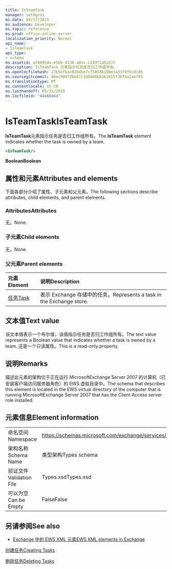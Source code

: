 ```yaml
---
title: IsTeamTask
manager: sethgros
ms.date: 09/17/2015
ms.audience: Developer
ms.topic: reference
ms.prod: office-online-server
localization_priority: Normal
api_name:
- IsTeamTask
api_type:
- schema
ms.assetid: af0095da-e5bb-4138-a01c-c203f1a5a33f
description: IsTeamTask 元素指示任务是否归工作组所有。
ms.openlocfilehash: 27b5efbac028dbe7cf5858b198e3a33f9f6cdc86
ms.sourcegitcommit: 88ec988f2bb67c1866d06b361615f3674a24e795
ms.translationtype: MT
ms.contentlocale: zh-CN
ms.lasthandoff: 05/31/2020
ms.locfileid: "44468444"
---
```

# <a name="isteamtask"></a><span data-ttu-id="870f3-103">IsTeamTask</span><span class="sxs-lookup"><span data-stu-id="870f3-103">IsTeamTask</span></span>

<span data-ttu-id="870f3-104">**IsTeamTask**元素指示任务是否归工作组所有。</span><span class="sxs-lookup"><span data-stu-id="870f3-104">The **IsTeamTask** element indicates whether the task is owned by a team.</span></span> 
  
```xml
<IsTeamTask/>
```

 <span data-ttu-id="870f3-105">**Boolean**</span><span class="sxs-lookup"><span data-stu-id="870f3-105">**Boolean**</span></span>
## <a name="attributes-and-elements"></a><span data-ttu-id="870f3-106">属性和元素</span><span class="sxs-lookup"><span data-stu-id="870f3-106">Attributes and elements</span></span>

<span data-ttu-id="870f3-107">下面各部分介绍了属性、子元素和父元素。</span><span class="sxs-lookup"><span data-stu-id="870f3-107">The following sections describe attributes, child elements, and parent elements.</span></span>
  
### <a name="attributes"></a><span data-ttu-id="870f3-108">Attributes</span><span class="sxs-lookup"><span data-stu-id="870f3-108">Attributes</span></span>

<span data-ttu-id="870f3-109">无。</span><span class="sxs-lookup"><span data-stu-id="870f3-109">None.</span></span>
  
### <a name="child-elements"></a><span data-ttu-id="870f3-110">子元素</span><span class="sxs-lookup"><span data-stu-id="870f3-110">Child elements</span></span>

<span data-ttu-id="870f3-111">无。</span><span class="sxs-lookup"><span data-stu-id="870f3-111">None.</span></span>
  
### <a name="parent-elements"></a><span data-ttu-id="870f3-112">父元素</span><span class="sxs-lookup"><span data-stu-id="870f3-112">Parent elements</span></span>

|<span data-ttu-id="870f3-113">**元素**</span><span class="sxs-lookup"><span data-stu-id="870f3-113">**Element**</span></span>|<span data-ttu-id="870f3-114">**说明**</span><span class="sxs-lookup"><span data-stu-id="870f3-114">**Description**</span></span>|
|:-----|:-----|
|[<span data-ttu-id="870f3-115">任务</span><span class="sxs-lookup"><span data-stu-id="870f3-115">Task</span></span>](task.md) <br/> |<span data-ttu-id="870f3-116">表示 Exchange 存储中的任务。</span><span class="sxs-lookup"><span data-stu-id="870f3-116">Represents a task in the Exchange store.</span></span>  <br/> |
   
## <a name="text-value"></a><span data-ttu-id="870f3-117">文本值</span><span class="sxs-lookup"><span data-stu-id="870f3-117">Text value</span></span>

<span data-ttu-id="870f3-118">该文本值表示一个布尔值，该值指示任务是否归工作组所有。</span><span class="sxs-lookup"><span data-stu-id="870f3-118">The text value represents a Boolean value that indicates whether a task is owned by a team.</span></span> <span data-ttu-id="870f3-119">这是一个只读属性。</span><span class="sxs-lookup"><span data-stu-id="870f3-119">This is a read-only property.</span></span>
  
## <a name="remarks"></a><span data-ttu-id="870f3-120">说明</span><span class="sxs-lookup"><span data-stu-id="870f3-120">Remarks</span></span>

<span data-ttu-id="870f3-121">描述此元素的架构位于正在运行 MicrosoftExchange Server 2007 的计算机（已安装客户端访问服务器角色）的 EWS 虚拟目录中。</span><span class="sxs-lookup"><span data-stu-id="870f3-121">The schema that describes this element is located in the EWS virtual directory of the computer that is running MicrosoftExchange Server 2007 that has the Client Access server role installed.</span></span>
  
## <a name="element-information"></a><span data-ttu-id="870f3-122">元素信息</span><span class="sxs-lookup"><span data-stu-id="870f3-122">Element information</span></span>

|||
|:-----|:-----|
|<span data-ttu-id="870f3-123">命名空间</span><span class="sxs-lookup"><span data-stu-id="870f3-123">Namespace</span></span>  <br/> |https://schemas.microsoft.com/exchange/services/2006/types  <br/> |
|<span data-ttu-id="870f3-124">架构名称</span><span class="sxs-lookup"><span data-stu-id="870f3-124">Schema Name</span></span>  <br/> |<span data-ttu-id="870f3-125">类型架构</span><span class="sxs-lookup"><span data-stu-id="870f3-125">Types schema</span></span>  <br/> |
|<span data-ttu-id="870f3-126">验证文件</span><span class="sxs-lookup"><span data-stu-id="870f3-126">Validation File</span></span>  <br/> |<span data-ttu-id="870f3-127">Types.xsd</span><span class="sxs-lookup"><span data-stu-id="870f3-127">Types.xsd</span></span>  <br/> |
|<span data-ttu-id="870f3-128">可以为空</span><span class="sxs-lookup"><span data-stu-id="870f3-128">Can be Empty</span></span>  <br/> |<span data-ttu-id="870f3-129">False</span><span class="sxs-lookup"><span data-stu-id="870f3-129">False</span></span>  <br/> |
   
## <a name="see-also"></a><span data-ttu-id="870f3-130">另请参阅</span><span class="sxs-lookup"><span data-stu-id="870f3-130">See also</span></span>



- [<span data-ttu-id="870f3-131">Exchange 中的 EWS XML 元素</span><span class="sxs-lookup"><span data-stu-id="870f3-131">EWS XML elements in Exchange</span></span>](ews-xml-elements-in-exchange.md)


[<span data-ttu-id="870f3-132">创建任务</span><span class="sxs-lookup"><span data-stu-id="870f3-132">Creating Tasks</span></span>](https://msdn.microsoft.com/library/0ef97334-e8a0-4f67-a23a-dd9e2bbad49f%28Office.15%29.aspx)
  
[<span data-ttu-id="870f3-133">删除任务</span><span class="sxs-lookup"><span data-stu-id="870f3-133">Deleting Tasks</span></span>](https://msdn.microsoft.com/library/a3d7e25f-8a35-4901-b1d9-d31f418ab340%28Office.15%29.aspx)

